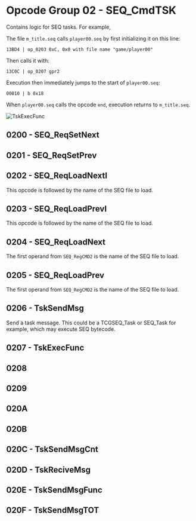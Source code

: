 # Opcode Group 02 - SEQ_CmdTSK

Contains logic for SEQ tasks. For example,

The file `m_title.seq` calls `player00.seq` by first initializing it on this line:

```
13BD4 | op_0203 0xC, 0x0 with file name "game/player00"
```

Then calls it with:

```
13C0C | op_0207 gpr2
```

Execution then immediately jumps to the start of `player00.seq`:

```
00010 | b 0x18
```

When `player00.seq` calls the opcode `end`, execution returns to `m_title.seq`.

![TskExecFunc](/general/images/TskExecFunc.png?raw=true "TskExecFunc")

## 0200 - SEQ_ReqSetNext

## 0201 - SEQ_ReqSetPrev

## 0202 - SEQ_ReqLoadNextI

This opcode is followed by the name of the SEQ file to load.

## 0203 - SEQ_ReqLoadPrevI

This opcode is followed by the name of the SEQ file to load.

## 0204 - SEQ_ReqLoadNext

The first operand from `SEQ_RegCMD2` is the name of the SEQ file to load.

## 0205 - SEQ_ReqLoadPrev

The first operand from `SEQ_RegCMD2` is the name of the SEQ file to load.

## 0206 - TskSendMsg

Send a task message. This could be a TCGSEQ_Task or SEQ_Task for example, which may execute SEQ bytecode.

## 0207 - TskExecFunc

## 0208

## 0209

## 020A

## 020B

## 020C - TskSendMsgCnt

## 020D - TskReciveMsg

## 020E - TskSendMsgFunc

## 020F - TskSendMsgTOT
